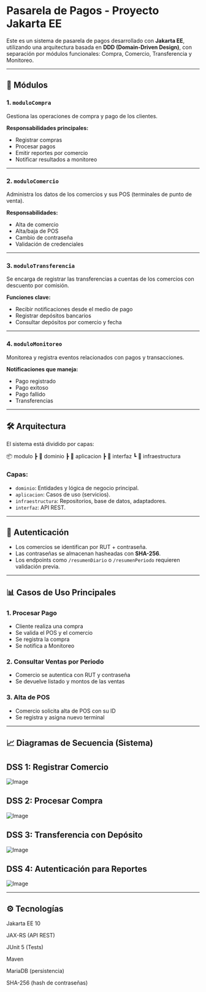 # Pasarela de Pagos - Proyecto Jakarta EE

Este es un sistema de pasarela de pagos desarrollado con **Jakarta EE**, utilizando una arquitectura basada en **DDD (Domain-Driven Design)**, con separación por módulos funcionales: Compra, Comercio, Transferencia y Monitoreo.

---

## 🧩 Módulos

### 1. `moduloCompra`
Gestiona las operaciones de compra y pago de los clientes.

**Responsabilidades principales:**
- Registrar compras
- Procesar pagos
- Emitir reportes por comercio
- Notificar resultados a monitoreo

---

### 2. `moduloComercio`
Administra los datos de los comercios y sus POS (terminales de punto de venta).

**Responsabilidades:**
- Alta de comercio
- Alta/baja de POS
- Cambio de contraseña
- Validación de credenciales

---

### 3. `moduloTransferencia`
Se encarga de registrar las transferencias a cuentas de los comercios con descuento por comisión.

**Funciones clave:**
- Recibir notificaciones desde el medio de pago
- Registrar depósitos bancarios
- Consultar depósitos por comercio y fecha

---

### 4. `moduloMonitoreo`
Monitorea y registra eventos relacionados con pagos y transacciones.

**Notificaciones que maneja:**
- Pago registrado
- Pago exitoso
- Pago fallido
- Transferencias

---

## 🛠️ Arquitectura

El sistema está dividido por capas:

📦 modulo
┣ 📂 dominio
┣ 📂 aplicacion
┣ 📂 interfaz
┗ 📂 infraestructura


### Capas:
- `dominio`: Entidades y lógica de negocio principal.
- `aplicacion`: Casos de uso (servicios).
- `infraestructura`: Repositorios, base de datos, adaptadores.
- `interfaz`: API REST.

---

## 🔐 Autenticación

- Los comercios se identifican por RUT + contraseña.
- Las contraseñas se almacenan hasheadas con **SHA-256**.
- Los endpoints como `/resumenDiario` o `/resumenPeriodo` requieren validación previa.

---

## 📊 Casos de Uso Principales

### 1. Procesar Pago
- Cliente realiza una compra
- Se valida el POS y el comercio
- Se registra la compra
- Se notifica a Monitoreo

### 2. Consultar Ventas por Periodo
- Comercio se autentica con RUT y contraseña
- Se devuelve listado y montos de las ventas

### 3. Alta de POS
- Comercio solicita alta de POS con su ID
- Se registra y asigna nuevo terminal

---

## 📈 Diagramas de Secuencia (Sistema)

## DSS 1: Registrar Comercio
![Image](https://github.com/user-attachments/assets/03130e1d-c824-490a-a022-579d8b558804)

## DSS 2: Procesar Compra
![Image](https://github.com/user-attachments/assets/4d90f847-c88f-4281-beb6-a0763fa37c59)

## DSS 3: Transferencia con Depósito
![Image](https://github.com/user-attachments/assets/359d7926-5289-418c-b5c8-4d3280db4b47)

## DSS 4: Autenticación para Reportes
![Image](https://github.com/user-attachments/assets/f2fee370-ef8e-4055-b9b6-c058c38d99a4)

---

## ⚙️ Tecnologías
Jakarta EE 10

JAX-RS (API REST)

JUnit 5 (Tests)

Maven

MariaDB (persistencia)

SHA-256 (hash de contraseñas)

